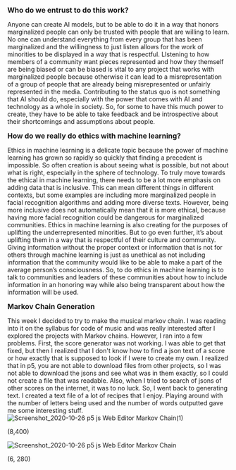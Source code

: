 <span style= "font-size:16px">**Who do we entrust to do this work?**</span>

Anyone can create AI models, but to be able to do it in a way that honors marginalized people can only be trusted with people that are willing to learn. No one can understand everything from every group that has been marginalized and the willingness to just listen allows for the work of minorities to be displayed in a way that is respectful. LIstening to how members of a community want pieces represented and how they themself are being biased or can be biased is vital to any project that works with marginalized people because otherwise it can lead to a misrepresentation of a group of people that are already being misrepresented or unfairly represented in the media. Contributing to the status quo is not something that AI should do, especially with the power that comes with AI and technology as a whole in society. So, for some to have this much power to create, they have to be able to take feedback and be introspective about their shortcomings and assumptions about people. 


<span style= "font-size:16px">**How do we really do ethics with machine learning?**</span>

Ethics in machine learning is a delicate topic because the power of machine learning has grown so rapidly so quickly that finding a precedent is impossible. So often creation is about seeing what is possible, but not about what is right, especially in the sphere of technology. To truly move towards the ethical in machine learning, there needs to be a lot more emphasis on adding data that is inclusive. This can mean different things in different contexts, but some examples are including more marginalized people in facial recognition algorithms and adding more diverse texts. However, being more inclusive does not automatically mean that it is more ethical, because having more facial recognition could be dangerous for marginalized communities. Ethics in machine learning is also creating for the purposes of uplifting the underrepresented minorities. But to go even further, it’s about uplifting them in a way that is respectful of their culture and community. Giving information without the proper context or information that is not for others through machine learning is just as unethical as not including information that the community would like to be able to make a part of the average person’s consciousness. So, to do ethics in machine learning is to talk to communities and leaders of these communities about how to include information in an honoring way while also being transparent about how the information will be used. 



<span style= "font-size:16px">**Markov Chain Generation**</span>

This week I decided to try to make the musical markov chain. I was reading into it on the syllabus for code of music and was really interested after I explored the projects with Markov chains. However, I ran into a few problems. First, the score generator was not working. I was able to get that fixed, but then I realized that I don't know how to find a json text of a score or how exactly that is supposed to look if I were to create my own. I realized that in p5, you are not able to download files from other projects, so I was not able to download the jsons and see what was in them exactly, so I could not create a file that was readable. Also, when I tried to search of jsons of other scores on the internet, it was to no luck. So, I went back to generating text. I created a text file of a lot of recipes that I enjoy. Playing around with the number of letters being used and the number of words outputted gave me some interesting stuff.
![Screenshot_2020-10-26 p5 js Web Editor Markov Chain(1)](https://user-images.githubusercontent.com/70911079/97172668-ba51f080-1765-11eb-9634-0615a30e7027.png)

(8,400)

![Screenshot_2020-10-26 p5 js Web Editor Markov Chain](https://user-images.githubusercontent.com/70911079/97172703-c938a300-1765-11eb-8100-94e28bd2adcf.png)

(6, 280)
